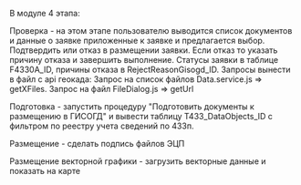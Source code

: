 В модуле 4 этапа:

Проверка - на этом этапе пользователю выводится список документов и
данные о заявке приложенные к заявке и предлагается выбор. Подтвердить
или отказ в размещении заявки. Если отказ то указать причину отказа и
завершить выполнение. Статусы заявки в таблице F4330A_ID, причины
отказа в RejectReasonGisogd_ID. Запросы вынести в файл с api геокада:
Запрос на список файлов Data.service.js => getXFiles. Запрос на файл
FileDialog.js => getUrl

Подготовка - запустить процедуру "Подготовить документы к размещению в
ГИСОГД" и вывести таблицу T433_DataObjects_ID с фильтром по реестру
учета сведений по 433п.

Размещение - сделать подпись файлов ЭЦП

Размещение векторной графики - загрузить векторные данные и показать
на карте
